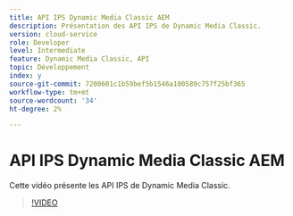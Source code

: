 ```yaml
---
title: API IPS Dynamic Media Classic AEM
description: Présentation des API IPS de Dynamic Media Classic.
version: cloud-service
role: Developer
level: Intermediate
feature: Dynamic Media Classic, API
topic: Développement
index: y
source-git-commit: 7200601c1b59bef5b1546a100589c757f25bf365
workflow-type: tm+mt
source-wordcount: '34'
ht-degree: 2%

---
```



# API IPS Dynamic Media Classic AEM

Cette vidéo présente les API IPS de Dynamic Media Classic.

>[!VIDEO](https://video.tv.adobe.com/v/335453?quality=9&learn=on)
